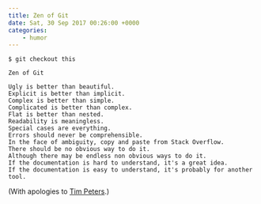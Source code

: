 ```yaml
---
title: Zen of Git
date: Sat, 30 Sep 2017 00:26:00 +0000
categories:
    - humor
---
```


    $ git checkout this
    
    Zen of Git
    
    Ugly is better than beautiful.
    Explicit is better than implicit.
    Complex is better than simple.
    Complicated is better than complex.
    Flat is better than nested.
    Readability is meaningless.
    Special cases are everything.
    Errors should never be comprehensible.
    In the face of ambiguity, copy and paste from Stack Overflow.
    There should be no obvious way to do it.
    Although there may be endless non obvious ways to do it.
    If the documentation is hard to understand, it's a great idea.
    If the documentation is easy to understand, it's probably for another tool.

(With apologies to [Tim Peters](https://www.python.org/dev/peps/pep-0020/).)
